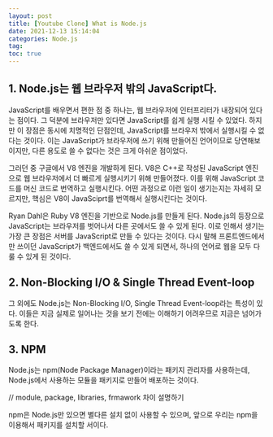 ```yaml
---
layout: post
title: [Youtube Clone] What is Node.js
date: 2021-12-13 15:14:04
categories: Node.js
tag:
toc: true
---
```


## 1. Node.js는 웹 브라우저 밖의 JavaScript다.

JavaScript를 배우면서 편한 점 중 하나는, 웹 브라우저에 인터프리터가 내장되어 있다는 점이다.
그 덕분에 브라우저만 있다면 JavaScript를 쉽게 실행 시킬 수 있었다.
하지만 이 장점은 동시에 치명적인 단점인데, JavaScript를 브라우저 밖에서 실행시킬 수 없다는 것이다.
이는 JavaScript가 브라우저에 쓰기 위해 만들어진 언어이므로 당연해보이지만, 다른 용도로 쓸 수 없다는 것은 크게 아쉬운 점이었다.

그러던 중 구글에서 V8 엔진을 개발하게 된다.
V8은 C++로 작성된 JavaScript 엔진으로 웹 브라우저에서 더 빠르게 실행시키기 위해 만들어졌다.
이를 위해 JavaScript 코드를 머신 코드로 번역하고 실행시킨다.
어떤 과정으로 이런 일이 생기는지는 자세히 모르지만, 핵심은 V8이 JavaSciprt를 번역해서 실행시킨다는 것이다.

Ryan Dahl은 Ruby V8 엔진을 기반으로 Node.js를 만들게 된다.
Node.js의 등장으로 JavaScript는 브라우저를 벗어나서 다른 곳에서도 쓸 수 있게 된다.
이로 인해서 생기는 가장 큰 장점은 서버를 JavaScript로 만들 수 있다는 것이다.
다시 말해 프론트엔드에서만 쓰이던 JavaScript가 백엔드에서도 쓸 수 있게 되면서, 하나의 언어로 웹을 모두 다룰 수 있게 된 것이다.

## 2. Non-Blocking I/O & Single Thread Event-loop

그 외에도 Node.js는 Non-Blocking I/O, Single Thread Event-loop라는 특성이 있다.
이들은 지금 실제로 일어나는 것을 보기 전에는 이해하기 어려우므로 지금은 넘어가도록 한다.

## 3. NPM

Node.js는 npm(Node Package Manager)이라는 패키지 관리자를 사용하는데, Node.js에서 사용하는 모듈을 패키지로 만들어 배포하는 것이다.

// module, package, libraries, frmawork 차이 설명하기

npm은 Node.js만 있으면 별다른 설치 없이 사용할 수 있으며, 앞으로 우리는 npm을 이용해서 패키지를 설치할 서이다.
